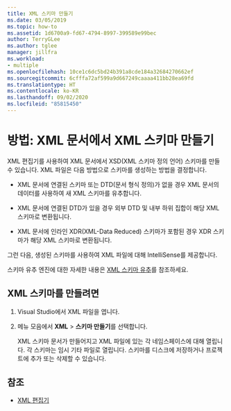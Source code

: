 ```yaml
---
title: XML 스키마 만들기
ms.date: 03/05/2019
ms.topic: how-to
ms.assetid: 1d6700a9-fd67-4794-8997-399589e99bec
author: TerryGLee
ms.author: tglee
manager: jillfra
ms.workload:
- multiple
ms.openlocfilehash: 10ce1c6dc5bd24b391a8cde184a32684270662ef
ms.sourcegitcommit: 6cfffa72af599a9d667249caaaa411bb28ea69fd
ms.translationtype: HT
ms.contentlocale: ko-KR
ms.lasthandoff: 09/02/2020
ms.locfileid: "85815450"
---
```

# <a name="how-to-create-an-xml-schema-from-an-xml-document"></a>방법: XML 문서에서 XML 스키마 만들기

XML 편집기를 사용하여 XML 문서에서 XSD(XML 스키마 정의 언어) 스키마를 만들 수 있습니다. XML 파일은 다음 방법으로 스키마를 생성하는 방법을 결정합니다.

- XML 문서에 연결된 스키마 또는 DTD(문서 형식 정의)가 없을 경우 XML 문서의 데이터를 사용하여 새 XML 스키마를 유추합니다.

- XML 문서에 연결된 DTD가 있을 경우 외부 DTD 및 내부 하위 집합이 해당 XML 스키마로 변환됩니다.

- XML 문서에 인라인 XDR(XML-Data Reduced) 스키마가 포함된 경우 XDR 스키마가 해당 XML 스키마로 변환됩니다.

그런 다음, 생성된 스키마를 사용하여 XML 파일에 대해 IntelliSense를 제공합니다.

스키마 유추 엔진에 대한 자세한 내용은 [XML 스키마 유추](/dotnet/standard/data/xml/inferring-an-xml-schema)를 참조하세요.

## <a name="to-create-an-xml-schema"></a>XML 스키마를 만들려면

1. Visual Studio에서 XML 파일을 엽니다.

2. 메뉴 모음에서 **XML** > **스키마 만들기**를 선택합니다.

   XML 스키마 문서가 만들어지고 XML 파일에 있는 각 네임스페이스에 대해 열립니다. 각 스키마는 임시 기타 파일로 열립니다. 스키마를 디스크에 저장하거나 프로젝트에 추가 또는 삭제할 수 있습니다.

## <a name="see-also"></a>참조

- [XML 편집기](../xml-tools/xml-editor.md)
